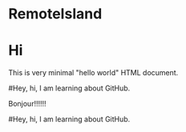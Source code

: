 # RemoteIsland
<HTML>
   <HEAD>
      <TITLE>
         A Small Hello 
      </TITLE>
   </HEAD>
<BODY>
   <H1>Hi</H1>
   <P>This is very minimal "hello world" HTML document.</P> 
</BODY>
</HTML>
#Hey, hi, I am learning about GitHub.

Bonjour!!!!!!


#Hey, hi, I am learning about GitHub. 


